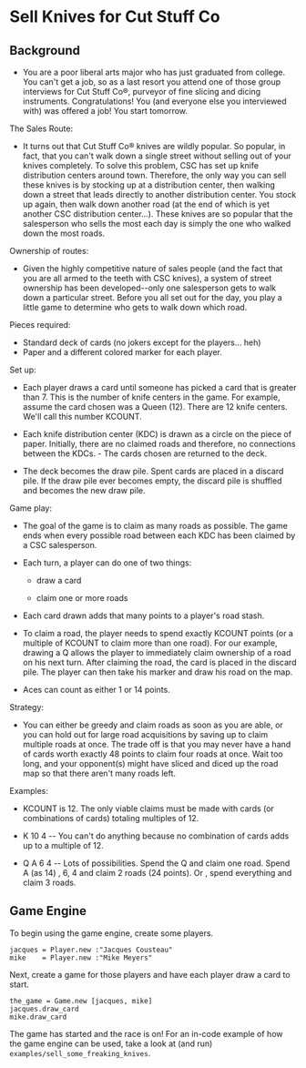 # Sell Knives for Cut Stuff Co

## Background

- You are a poor liberal arts major who has just graduated from college. You can't get a job, so as a last resort you attend one of those group interviews for Cut Stuff Co®, purveyor of fine slicing and dicing instruments. Congratulations! You (and everyone else you interviewed with) was offered a job! You start tomorrow.

The Sales Route:

- It turns out that Cut Stuff Co® knives are wildly popular. So popular, in fact, that you can't walk down a single street without selling out of your knives completely. To solve this problem, CSC has set up knife distribution centers around town. Therefore, the only way you can sell these knives is by stocking up at a distribution center, then walking down a street that leads directly to another distribution center. You stock up again, then walk down another road (at the end of which is yet another CSC distribution center...). These knives are so popular that the salesperson who sells the most each day is simply the one who walked down the most roads.

Ownership of routes:

- Given the highly competitive nature of sales people (and the fact that you are all armed to the teeth with CSC knives), a system of street ownership has been developed--only one salesperson gets to walk down a particular street. Before you all set out for the day, you play a little game to determine who gets to walk down which road.

Pieces required:

- Standard deck of cards (no jokers except for the players... heh)  
- Paper and a different colored marker for each player.  

Set up:

- Each player draws a card until someone has picked a card that is greater than 7. This is the number of knife centers in the game. For example, assume the card chosen was a Queen (12). There are 12 knife centers. We'll call this number KCOUNT.

- Each knife distribution center (KDC) is drawn as a circle on the piece of paper. Initially, there are no claimed roads and therefore, no connections between the KDCs.  - The cards chosen are returned to the deck. 

- The deck becomes the draw pile. Spent cards are placed in a discard pile. If the draw pile ever becomes empty, the discard pile is shuffled and becomes the new draw pile.

Game play:

- The goal of the game is to claim as many roads as possible. The game ends when every possible road between each KDC has been claimed by a CSC salesperson. 
- Each turn, a player can do one of two things:  

  - draw a card  
  
  - claim one or more roads

- Each card drawn adds that many points to a player's road stash.  

- To claim a road, the player needs to spend exactly KCOUNT points (or a multiple of KCOUNT to claim more than one road). For our example, drawing a Q allows the player to immediately claim ownership of a road on his next turn. After claiming the road, the card is placed in the discard pile. The player can then take his marker and draw his road on the map.

- Aces can count as either 1 or 14 points.

Strategy:  

- You can either be greedy and claim roads as soon as you are able, or you can hold out for large road acquisitions by saving up to claim multiple roads at once. The trade off is that you may never have a hand of cards worth exactly 48 points to claim four roads at once. Wait too long, and your opponent(s) might have sliced and diced up the road map so that there aren't many roads left.

Examples:  

- KCOUNT is 12. The only viable claims must be made with cards (or combinations of cards) totaling multiples of 12.  

- K 10 4 -- You can't do anything because no combination of cards adds up to a multiple of 12. 

- Q A 6 4 -- Lots of possibilities. Spend the Q and claim one road. Spend A (as 14) , 6, 4 and claim 2 roads (24 points). Or , spend everything and claim 3 roads.


## Game Engine

To begin using the game engine, create some players.
    
    jacques = Player.new :"Jacques Cousteau"
    mike    = Player.new :"Mike Meyers"

Next, create a game for those players and have each player draw a card to start.

    the_game = Game.new [jacques, mike]
    jacques.draw_card
    mike.draw_card

The game has started and the race is on! For an in-code example of how the game engine can be used, take a look at (and run) `examples/sell_some_freaking_knives`.
